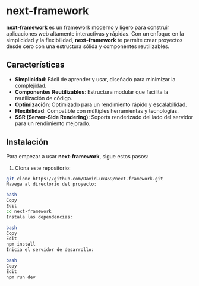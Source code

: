 # next-framework

**next-framework** es un framework moderno y ligero para construir aplicaciones web altamente interactivas y rápidas. Con un enfoque en la simplicidad y la flexibilidad, **next-framework** te permite crear proyectos desde cero con una estructura sólida y componentes reutilizables.

## Características

- **Simplicidad**: Fácil de aprender y usar, diseñado para minimizar la complejidad.
- **Componentes Reutilizables**: Estructura modular que facilita la reutilización de código.
- **Optimización**: Optimizado para un rendimiento rápido y escalabilidad.
- **Flexibilidad**: Compatible con múltiples herramientas y tecnologías.
- **SSR (Server-Side Rendering)**: Soporta renderizado del lado del servidor para un rendimiento mejorado.
  
## Instalación

Para empezar a usar **next-framework**, sigue estos pasos:

1. Clona este repositorio:

```bash
git clone https://github.com/David-ux469/next-framework.git
Navega al directorio del proyecto:

bash
Copy
Edit
cd next-framework
Instala las dependencias:

bash
Copy
Edit
npm install
Inicia el servidor de desarrollo:

bash
Copy
Edit
npm run dev

